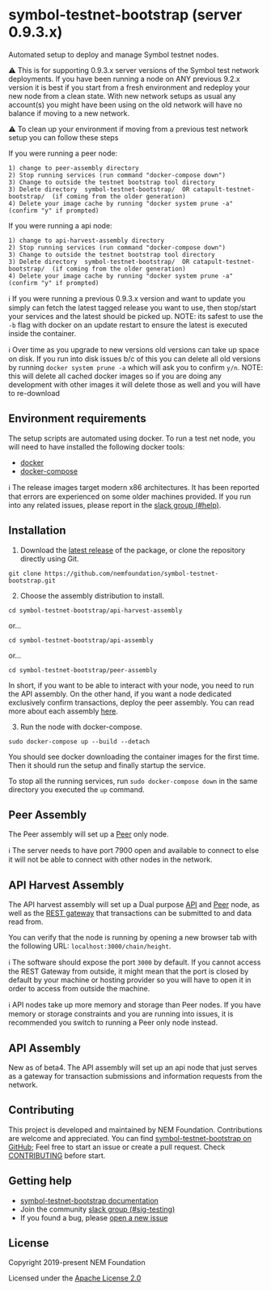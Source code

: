# symbol-testnet-bootstrap (server 0.9.3.x)

Automated setup to deploy and manage Symbol testnet nodes.

:warning: This is for supporting 0.9.3.x server versions of the Symbol test network deployments. If you have been running a node on ANY previous 9.2.x version it is best if you start from a fresh environment and redeploy your new node from a clean state. With new network setups as usual any account(s) you might have been using on the old network will have no balance if moving to a new network.

:warning: To clean up your environment if moving from a previous test network setup you can follow these steps

If you were running a peer node:

```
1) change to peer-assembly directory
2) Stop running services (run command "docker-compose down")
3) Change to outside the testnet bootstrap tool directory
3) Delete directory  symbol-testnet-bootstrap/  OR catapult-testnet-bootstrap/  (if coming from the older generation) 
4) Delete your image cache by running "docker system prune -a"  (confirm "y" if prompted)
```

If you were running a api node:

```
1) change to api-harvest-assembly directory
2) Stop running services (run command "docker-compose down")
3) Change to outside the testnet bootstrap tool directory
3) Delete directory  symbol-testnet-bootstrap/  OR catapult-testnet-bootstrap/  (if coming from the older generation) 
4) Delete your image cache by running "docker system prune -a"  (confirm "y" if prompted)
```

:information_source: If you were running a previous 0.9.3.x version and want to update you simply can fetch the latest tagged release you want to use, then stop/start your services and the latest should be picked up. NOTE: its safest to use the `-b` flag with docker on an update restart to ensure the latest is executed inside the container.

:information_source: Over time as you upgrade to new versions old versions can take up space on disk. If you run into disk issues b/c of this you can delete all old versions by running `docker system prune -a` which will ask you to confirm `y/n`. NOTE: this will delete all cached docker images so if you are doing any development with other images it will delete those as well and you will have to re-download

## Environment requirements

The setup scripts are automated using docker. To run a test net node, you will need to have installed the following docker tools:

* [docker](https://docs.docker.com/install/#server)
* [docker-compose](https://docs.docker.com/compose/install/#install-compose)

:information_source: The release images target modern x86 architectures. It has been reported that errors are experienced on some older machines provided. If you run into any related issues, please report in the [slack group (#help)][slack].

## Installation

1. Download the [latest release](https://github.com/nemfoundation/symbol-testnet-bootstrap) of the package, or clone the repository directly using Git.

```
git clone https://github.com/nemfoundation/symbol-testnet-bootstrap.git
```

2. Choose the assembly distribution to install.

```
cd symbol-testnet-bootstrap/api-harvest-assembly
```

or...

```
cd symbol-testnet-bootstrap/api-assembly
```

or...


```
cd symbol-testnet-bootstrap/peer-assembly
```

In short, if you want to be able to interact with your node, you need to run the API assembly.
On the other hand, if you want a node dedicated exclusively confirm transactions, deploy the peer assembly.
You can read more about each assembly [here](node).

3. Run the node with docker-compose.

```
sudo docker-compose up --build --detach
```

You should see docker downloading the container images for the first time. Then it should run the setup and finally startup the service.

To stop all the running services, run ``sudo docker-compose down`` in the same directory you executed the ``up`` command.

## Peer Assembly 

The Peer assembly will set up a [Peer](https://nemtech.github.io/concepts/node.html#peer-node) only node.

:information_source: The server needs to have port 7900 open and available to connect to else it will not be able to connect with other nodes in the network.


## API Harvest Assembly 

The API harvest assembly will set up a Dual purpose [API](https://nemtech.github.io/concepts/node.html#api-node) and [Peer](https://nemtech.github.io/concepts/node.html#peer-node) node, as well as the [REST gateway](https://nemtech.github.io/concepts/node.html#rest-gateway) that transactions can be submitted to and data read from.

You can verify that the node is running by opening a new browser tab with the following URL: ``localhost:3000/chain/height``.

:information_source: The software should expose the port ``3000`` by default. If you cannot access the REST Gateway from outside, it might mean that the port is closed by default by your machine or hosting provider so you will have to open it in order to access from outside the machine.

:information_source: API nodes take up more memory and storage than Peer nodes. If you have memory or storage constraints and you are running into issues, it is recommended you switch to running a Peer only node instead.

## API Assembly

New as of beta4. The API assembly will set up an api node that just serves as a gateway for transaction submissions and information requests from the network.


## Contributing

This project is developed and maintained by NEM Foundation. Contributions are welcome and appreciated. You can find [symbol-testnet-bootstrap on GitHub][self];
Feel free to start an issue or create a pull request. Check [CONTRIBUTING](CONTRIBUTING.md) before start.

## Getting help

- [symbol-testnet-bootstrap documentation][docs]
- Join the community [slack group (#sig-testing)][slack] 
- If you found a bug, please [open a new issue][issues]

## License

Copyright 2019-present NEM Foundation

Licensed under the [Apache License 2.0](LICENSE)

[self]: https://github.com/nemfoundation/symbol-testnet-bootstrap
[docs]: http://nemtech.github.io/guides/network/running-a-test-net-node.html
[node]: https://nemtech.github.io/concepts/node.html
[issues]: https://github.com/nemfoundation/symbol-testnet-bootstrap/issues
[slack]: https://join.slack.com/t/nem2/shared_invite/enQtMzY4MDc2NTg0ODgyLWZmZWRiMjViYTVhZjEzOTA0MzUyMTA1NTA5OWQ0MWUzNTA4NjM5OTJhOGViOTBhNjkxYWVhMWRiZDRkOTE0YmU
